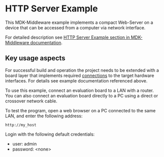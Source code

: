 # HTTP Server Example

This MDK-Middleware example implements a compact Web-Server on a device that can be accessed from a computer via network interface.

For detailed description see [HTTP Server Example section in MDK-Middleware documentation](https://arm-software.github.io/MDK-Middleware/latest/Network/HTTP_Server_Example.html).


## Key usage aspects

For successful build and operation the project needs to be extended with a board layer that implements required [connections](https://github.com/Open-CMSIS-Pack/cmsis-toolbox/blob/main/docs/ReferenceApplications.md#connections) to the target hardware interfaces. For details see example documentation referenced above.

To use this example, connect an evaluation board to a LAN with a router. You can also connect an evaluation board directly to a PC using a direct or crossover network cable.

To test the program, open a web browser on a PC connected to the same LAN, and enter the following address:

```
http://my_host
```

Login with the following default credentials:

 - user: admin
 - password: \<none\>
